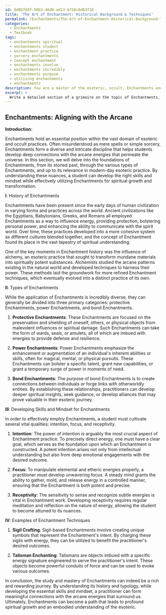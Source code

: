 ```yaml
---
id: 8d8b784f-50b3-46d0-ad13-6f58c0d03f18
title: 'The Art of Enchantment: Historical Background & Techniques'
permalink: /Enchantments/The-Art-of-Enchantment-Historical-Background-Techniques/
categories:
  - Enchantments
  - Textbook
tags:
  - enchantments spiritual
  - enchantments student
  - enchantment practice
  - sorcery enchantments
  - concept enchantment
  - enchantments involve
  - enchantments incredibly
  - enchantments purpose
  - utilizing enchantments
  - enchantments
description: You are a master of the esoteric, occult, Enchantments and education, you have written many textbooks on the subject in ways that provide students with rich and deep understanding of the subject. You are being asked to write textbook-like sections on a topic and you do it with full context, explainability, and reliability in accuracy to the true facts of the topic at hand, in a textbook style that a student would easily be able to learn from, in a rich, engaging, and contextual way. Always include relevant context (such as formulas and history), related concepts, and in a way that someone can gain deep insights from.
excerpt: > 
  Write a detailed section of a grimoire on the topic of Enchantments, exploring its history, types, and purpose in the world of occult and esoteric practices. Include key information on how a student can develop the appropriate skills and mindset to effectively utilize Enchantments and examples of specific techniques that may be practiced and mastered.
---
```


## Enchantments: Aligning with the Arcane

**Introduction**:

Enchantments hold an essential position within the vast domain of esoteric and occult practices. Often misunderstood as mere spells or simple sorcery, Enchantments form a diverse and intricate discipline that helps students develop deep connections with the arcane energies that permeate the universe. In this section, we will delve into the foundations of Enchantments, from its storied past, through the various types of Enchantments, and up to its relevance in modern-day esoteric practice. By understanding these nuances, a student can develop the right skills and mindset while effectively utilizing Enchantments for spiritual growth and transformation.

**I**: History of Enchantments

Enchantments have been present since the early days of human civilization in varying forms and practices across the world. Ancient civilizations like the Egyptians, Babylonians, Greeks, and Romans all employed Enchantments as a way to influence energy, providing protection, bolstering personal power, and enhancing the ability to communicate with the spirit world. Over time, these practices developed into a more cohesive system as different cultures blended together, and the concept of Enchantment found its place in the vast tapestry of spiritual understanding.

One of the key moments in Enchantment history was the influence of alchemy, an esoteric practice that sought to transform mundane materials into spiritually potent substances. Alchemists studied the arcane patterns existing in the natural world and developed techniques to harness their power. These methods laid the groundwork for more refined Enchantment techniques, which eventually evolved into a distinct practice of its own.

**II**: Types of Enchantments

While the application of Enchantments is incredibly diverse, they can generally be divided into three primary categories: protective Enchantments, power Enchantments, and bond Enchantments.

1. ****Protective Enchantments****: These Enchantments are focused on the preservation and shielding of oneself, others, or physical objects from malevolent influences or spiritual damage. Such Enchantments can take the form of wards, seals, or amulets, all of which are imbued with energies to provide defense and resilience.

2. ****Power Enchantments****: Power Enchantments emphasize the enhancement or augmentation of an individual's inherent abilities or skills, often for magical, mental, or physical pursuits. These Enchantments can bolster a specific talent, grant new capabilities, or grant a temporary surge of power in moments of need.

3. ****Bond Enchantments****: The purpose of bond Enchantments is to create connections between individuals or forge links with otherworldly entities. By establishing these relationships, practitioners can develop deeper spiritual insights, seek guidance, or develop alliances that may prove valuable in their esoteric journey.

**III**: Developing Skills and Mindset for Enchantments

In order to effectively employ Enchantments, a student must cultivate several vital qualities: intention, focus, and receptivity.

1. ****Intention****: The power of intention is arguably the most crucial aspect of Enchantment practice. To precisely direct energy, one must have a clear goal, which serves as the foundation upon which an Enchantment is constructed. A potent intention arises not only from intellectual understanding but also from deep emotional engagements with the desired outcome.

2. ****Focus****: To manipulate elemental and etheric energies properly, a practitioner must develop unwavering focus. A steady mind grants the ability to gather, mold, and release energy in a controlled manner, ensuring that the Enchantment is both potent and precise.

3. ****Receptivity****: The sensitivity to sense and recognize subtle energies is vital in Enchantment work. Developing receptivity requires regular meditation and reflection on the nature of energy, allowing the student to become attuned to its nuances.

**IV**: Examples of Enchantment Techniques

1. ****Sigil Crafting****: Sigil-based Enchantments involve creating unique symbols that represent the Enchantment's intent. By charging these sigils with energy, they can be utilized to benefit the practitioner's desired outcomes.

2. ****Talisman Enchanting****: Talismans are objects imbued with a specific energy signature engineered to serve the practitioner's intent. These objects become powerful conduits of force and can be used to evoke various outcomes.

In conclusion, the study and mastery of Enchantments can indeed be a rich and rewarding journey. By understanding its history and typology, while developing the essential skills and mindset, a practitioner can form meaningful connections with the arcane energies that surround us. Ultimately, Enchantments can become a path that leads to profound spiritual growth and an embodied understanding of the esoteric.
